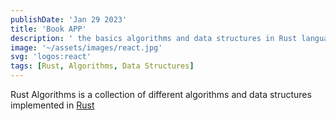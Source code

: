 ```yaml
---
publishDate: 'Jan 29 2023'
title: 'Book APP'
description: ' the basics algorithms and data structures in Rust language. Improving the concepts of data structures, generics and life times in Rust.'
image: '~/assets/images/react.jpg'
svg: 'logos:react'
tags: [Rust, Algorithms, Data Structures]
---
```


Rust Algorithms is a collection of different algorithms and data structures implemented in [Rust](https://www.rust-lang.org/)
